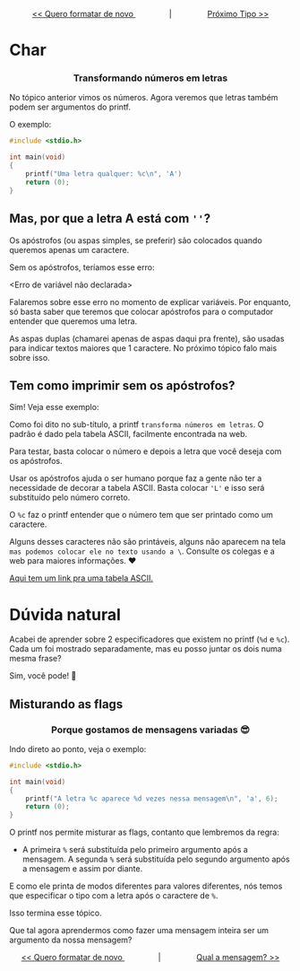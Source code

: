 <p align="center"> <a href="printf_2.md"> << Quero formatar de novo </a> &#8195;&#8195;&#8195;&#8195; | &#8195;&#8195;&#8195;&#8195; <a href="printf_4.md"> Próximo Tipo >> </a> </p>

# Char
### <center>Transformando números em letras </center>

No tópico anterior vimos os números. Agora veremos que letras também podem ser argumentos do printf.

O exemplo:

```c
#include <stdio.h>

int	main(void)
{
	printf("Uma letra qualquer: %c\n", 'A')
	return (0);
}
```

## Mas, por que a letra A está com ``''``?
Os apóstrofos (ou aspas simples, se preferir) são colocados quando queremos apenas um caractere.

Sem os apóstrofos, teríamos esse erro:

<Erro de variável não declarada>

Falaremos sobre esse erro no momento de explicar variáveis. Por enquanto, só basta saber que teremos que colocar apóstrofos para o computador entender que queremos uma letra.

As aspas duplas (chamarei apenas de aspas daqui pra frente), são usadas para indicar textos maiores que 1 caractere. No próximo tópico falo mais sobre isso.

<Exemplo com aspas simples e dupla>

## Tem como imprimir sem os apóstrofos?

Sim! Veja esse exemplo:

<Subistituir A pelo ASCII correspondente>

Como foi dito no sub-título, a printf ``transforma números em letras``. O padrão é dado pela tabela ASCII, facilmente encontrada na web.

Para testar, basta colocar o número e depois a letra que você deseja com os apóstrofos.

<Exemplo com ASCII e a letra misturados>

Usar os apóstrofos ajuda o ser humano porque faz a gente não ter a necessidade de decorar a tabela ASCII. Basta colocar ``'L'`` e isso será substituído pelo número correto.

O ``%c`` faz o printf entender que o número tem que ser printado como um caractere.

Alguns desses caracteres não são printáveis, alguns não aparecem na tela ``mas podemos colocar ele no texto usando a \``. Consulte os colegas e a web para maiores informações. :heart:

[Aqui tem um link pra uma tabela ASCII.](https://nearbus.net/wiki/images/1/1f/AscII_0.png)

# Dúvida natural
Acabei de aprender sobre 2 especificadores que existem no printf (``%d`` e ``%c``). Cada um foi mostrado separadamente, mas eu posso juntar os dois numa mesma frase?

Sim, você pode! :partying_face:

## Misturando as flags
### <center>Porque gostamos de mensagens variadas :sunglasses:</center>

Indo direto ao ponto, veja o exemplo:
```c
#include <stdio.h>

int	main(void)
{
	printf("A letra %c aparece %d vezes nessa mensagem\n", 'a', 6);
	return (0);
}
```

O printf nos permite misturar as flags, contanto que lembremos da regra:

- A primeira ``%`` será substituída pelo primeiro argumento após a mensagem. A segunda ``%`` será substituída pelo segundo argumento após a mensagem e assim por diante.

E como ele printa de modos diferentes para valores diferentes, nós temos que especificar o tipo com a letra após o caractere de ``%``.

Isso termina esse tópico.

Que tal agora aprendermos como fazer uma mensagem inteira ser um argumento da nossa mensagem?

<p align="center"> <a href="printf_2.md"> << Quero formatar de novo </a> &#8195;&#8195;&#8195;&#8195; | &#8195;&#8195;&#8195;&#8195; <a href="printf_4.md"> Qual a mensagem? >> </a> </p>